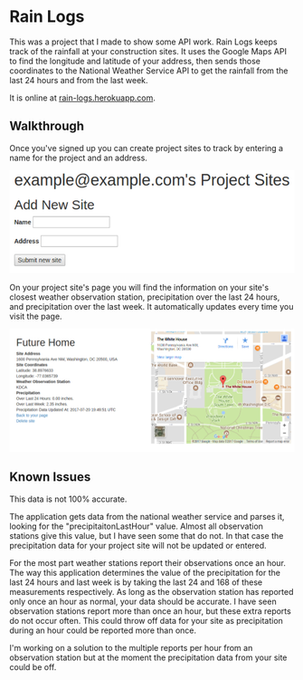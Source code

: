 # Rain Logs

This was a project that I made to show some API work. Rain Logs keeps track of the rainfall at your construction sites. It uses the Google Maps API to find the longitude and latitude of your address, then sends those coordinates to the National Weather Service API to get the rainfall from the last 24 hours and from the last week.

It is online at [rain-logs.herokuapp.com](http://rain-logs.herokuapp.com).

## Walkthrough

Once you've signed up you can create project sites to track by entering a name for the project and an address.

![new project screenshot](https://github.com/SamuelLangenfeld/rain_logs/blob/master/app/assets/images/rain-logs-new-project.png?raw=true "new project screenshot")

On your project site's page you will find the information on your site's closest weather observation station, precipitation over the last 24 hours, and precipitation over the last week. It automatically updates every time you visit the page.

![unpopulated project screenshot](https://github.com/SamuelLangenfeld/rain_logs/blob/master/app/assets/images/rain-logs-site.png?raw=true "site screenshot")


## Known Issues

This data is not 100% accurate.

The application gets data from the national weather service and parses it, looking for the "precipitaitonLastHour" value. Almost all observation stations give this value, but I have seen some that do not. In that case the precipitation data for your project site will not be updated or entered.

For the most part weather stations report their observations once an hour. The way this application determines the value of the precipitation for the last 24 hours and last week is by taking the last 24 and 168 of these measurements respectively. As long as the observation station has reported only once an hour as normal, your data should be accurate. I have seen observation stations report more than once an hour, but these extra reports do not occur often. This could throw off data for your site as precipitation during an hour could be reported more than once.

I'm working on a solution to the multiple reports per hour from an observation station but at the moment the precipitation data from your site could be off.
